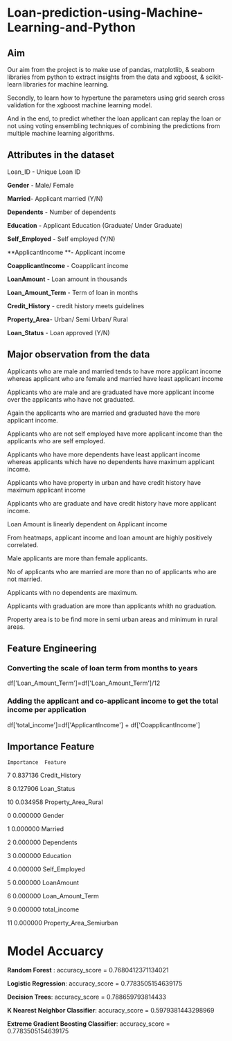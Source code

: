 # Loan-prediction-using-Machine-Learning-and-Python

## Aim

Our aim from the project is to make use of pandas, matplotlib, & seaborn libraries from python to extract insights from the data and xgboost, & scikit-learn libraries for machine learning.

Secondly, to learn how to hypertune the parameters using grid search cross validation for the xgboost machine learning model.

And in the end, to predict whether the loan applicant can replay the loan or not using voting ensembling techniques of combining the predictions from multiple machine learning algorithms.

## Attributes in the dataset
Loan_ID - Unique Loan ID

**Gender** - Male/ Female

**Married**- Applicant married (Y/N)

**Dependents** - Number of dependents

**Education** - Applicant Education (Graduate/ Under Graduate)

**Self_Employed** - Self employed (Y/N)

**ApplicantIncome **- Applicant income

**CoapplicantIncome** - Coapplicant income

**LoanAmount** - Loan amount in thousands

**Loan_Amount_Term** - Term of loan in months

**Credit_History** - credit history meets guidelines

**Property_Area**- Urban/ Semi Urban/ Rural

**Loan_Status** - Loan approved (Y/N)

## Major observation from the data

Applicants who are male and married tends to have more applicant income whereas applicant who are female and married have least applicant income

Applicants who are male and are graduated have more applicant income over the applicants who have not graduated.

Again the applicants who are married and graduated have the more applicant income.

Applicants who are not self employed have more applicant income than the applicants who are self employed.

Applicants who have more dependents have least applicant income whereas applicants which have no dependents have maximum applicant income.

Applicants who have property in urban and have credit history have maximum applicant income

Applicants who are graduate and have credit history have more applicant income.

Loan Amount is linearly dependent on Applicant income

From heatmaps, applicant income and loan amount are highly positively correlated.

Male applicants are more than female applicants.

No of applicants who are married are more than no of applicants who are not married.

Applicants with no dependents are maximum.

Applicants with graduation are more than applicants whith no graduation.

Property area is to be find more in semi urban areas and minimum in rural areas.

## Feature Engineering
### Converting the scale of loan term from months to years
df['Loan_Amount_Term']=df['Loan_Amount_Term']/12
### Adding the applicant and co-applicant income to get the total income per application
df['total_income']=df['ApplicantIncome'] + df['CoapplicantIncome']

## Importance Feature

	Importance	Feature 
 
7	0.837136	Credit_History

8	0.127906	Loan_Status

10	0.034958	Property_Area_Rural

0	0.000000	Gender

1	0.000000	Married

2	0.000000	Dependents

3	0.000000	Education

4	0.000000	Self_Employed

5	0.000000	LoanAmount

6	0.000000	Loan_Amount_Term

9	0.000000	total_income

11	0.000000	Property_Area_Semiurban


# Model Accuarcy

**Random Forest** : accuracy_score = 0.7680412371134021

**Logistic Regression**: accuracy_score = 0.7783505154639175

**Decision Trees**: accuracy_score = 0.788659793814433

**K Nearest Neighbor Classifier**: accuracy_score = 0.5979381443298969

**Extreme Gradient Boosting Classifier**: accuracy_score = 0.7783505154639175
